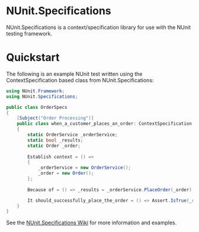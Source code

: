 # NUnit.Specifications

NUnit.Specifications is a context/specification library for use with the NUnit testing framework.

# Quickstart

The following is an example NUnit test written using the ContextSpecification based class from NUnit.Specifications:

```C#
using NUnit.Framework;
using NUnit.Specifications;

public class OrderSpecs
{
	[Subject("Order Processing")]
	public class when_a_customer_places_an_order: ContextSpecification
	{
		static OrderService _orderService;
		static bool _results;
		static Order _order;
		
		Establish context = () =>
		{
			_orderService = new OrderService();
			_order = new Order();
		};
		
		Because of = () => _results = _orderService.PlaceOrder(_order);

		It should_successfully_place_the_order = () => Assert.IsTrue(_results);
	}
}
```

See the [NUnit.Specifications Wiki](https://github.com/derekgreer/nunit.specifications/wiki) for more information and examples.
